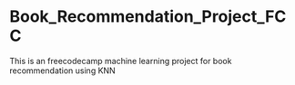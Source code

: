 # Book_Recommendation_Project_FCC
This is an freecodecamp machine learning project for book recommendation using KNN
